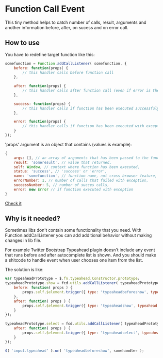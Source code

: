 # Function Call Event
This tiny method helps to catch number of calls, result, arguments and another information before, after, on sucess and on error call.

## How to use
You have to redefine target function like this:
```JavaScript
somefunction = Function.addCallListener( somefunction, {
    before: function(props) {
        // this handler calls before function call
    },
	
	after: function(props) {
        // this handler calls after function call (even if error is there)
    },

    success: function(props) {
        // this handler calls if function has been executed successfuly
    },

    error: function(props) {
        // this handler calls if function has been executed with exception
    }
});
```
'props' argument is an object that contains (values is example):
```JavaScript
{
	args: [], // an array of arguments that has been passed to the function,
	result: 'someresult', // value that returned,
	self: Window, // context where function has been executed,
	status: 'success', // 'success' or 'error',
	name: 'somefunction', // function name, not cross browser feature,
	errorNumber: 1, // number of calls that failed with exception,
	successNumber: 5, // number of succes calls,
	error: new Error // if function executed with exception
}
```

[Check it](http://jsfiddle.net/SGhzd/10/)

## Why is it needed?
Sometimes libs don't contain some functionality that you need. With Function.addCallListener you can add additional behavior without making changes in lib file.

For example Twitter Bootstrap Typeahead plugin doesn't include any event that runs before and after autocomplete list is shown. And you should make a shitcode to handle event when user chooses one item from the list.

The solution is like:
```JavaScript
var typeaheadPrototype = $.fn.typeahead.Constructor.prototype;
typeaheadPrototype.show = fcd.utils.addCallListener( typeaheadPrototype.show, {
	before: function( props ) {
		props.self.$element.trigger({ type: 'typeaheadbeforeshow', typeahead: props.self });
	},
	after: function( props ) {
		props.self.$element.trigger({ type: 'typeaheadshow', typeahead: props.self });
	}
});
	
typeaheadPrototype.select = fcd.utils.addCallListener( typeaheadPrototype.select, {
	after: function( props ) {
		props.self.$element.trigger({ type: 'typeaheadselect', typeahead: props.self });
	}
});

$( 'input.typeahead' ).on( 'typeaheadbeforeshow', somehandler );
```